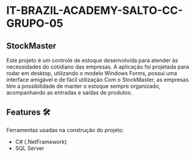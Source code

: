 # IT-BRAZIL-ACADEMY-SALTO-CC-GRUPO-05

## StockMaster

Este projeto é um controle de estoque desenvolvida para atender às necessidades do cotidiano das empresas. A aplicação foi projetada para rodar em desktop, utilizando o modelo Windows Forms, possui uma interface amigável e de fácil utilização
Com o StockMaster, as empresas têm a possibilidade de manter o estoque sempre organizado, acompanhando as entradas e saídas de produtos.

## Features :hammer_and_wrench:
Ferramentas usadas na construção do projeto:
- C# (.NetFramework)
- SQL Server
